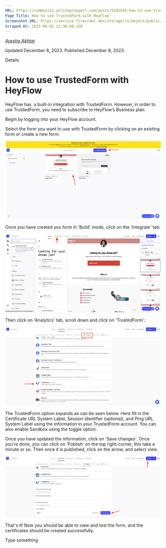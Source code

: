 ```yaml
---
URL: https://community.activeprospect.com/posts/5242416-how-to-use-trustedform-with-heyflow
Page Title: How to use TrustedForm with HeyFlow
Screenshot URL: https://service.firecrawl.dev/storage/v1/object/public/media/screenshot-3c702518-3f87-43ae-a6bb-ab3f3416619c.png
Scraped At: 2025-06-02 22:30:50.120
---
```



[_Ayesha Akhtar_](https://community.activeprospect.com/memberships/9624817-ayesha-akhtar)

Updated December 8, 2023. Published December 8, 2023.

Details

# How to use TrustedForm with HeyFlow

HeyFlow has  a built-in integration with TrustedForm. However, in order to use TrustedForm, you need to subscribe to HeyFlow’s Business plan.

Begin by logging into your HeyFlow account.

Select the form you want to use with TrustedForm by clicking on an existing form or create a new form:

![](images/image-1.png)

Once you have created you form in 'Build' mode, click on the 'Integrate' tab:

![](images/image-2.png)

Then click on 'Analytics' tab, scroll down and click on 'TrustedForm':

![](images/image-3.png)

The TrustedForm option expands as can be seen below. Here fill in the Certificate URL System Label, Session Identifier (optional), and Ping URL System Label using the information in your TrustedForm account. You can also enable Sandbox using the toggle option.

Once you have updated the information, click on 'Save changes'. Once you're done, you can click on 'Publish' on the top right-corner, this take a minute or so. Then once it is published, click on the arrow, and select view.

![](images/image-4.png)

That's it! Now you should be able to view and test the form, and the certificates should be created successfully.

Type something
